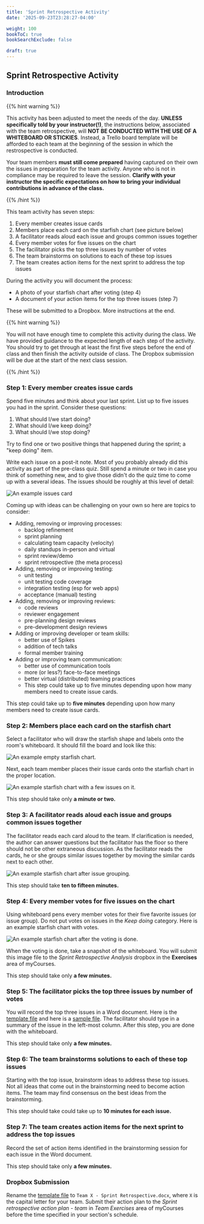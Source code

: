 ```yaml
---
title: 'Sprint Retrospective Activity'
date: '2025-09-23T23:28:27-04:00'

weight: 100
bookToC: true
bookSearchExclude: false

draft: true
---
```


## Sprint Retrospective Activity

### Introduction

{{% hint warning %}}

This activity has been adjusted to meet the needs of the day. **UNLESS specifically told by your instructor(!)**, the instructions below, associated with the team retrospective, will **NOT BE CONDUCTED WITH THE USE OF A WHITEBOARD OR STICKIES**. Instead, a Trello board template will be afforded to each team at the beginning of the session in which the restrospective is conducted.

Your team members **must still come prepared** having captured on their own the issues in preparation for the team activity. Anyone who is not in compliance may be required to leave the session. **Clarify with your instructor the specific expectations on how to bring your individual contributions in advance of the class.**

{{% /hint %}}

This team activity has seven steps:

1. Every member creates issue cards
2. Members place each card on the starfish chart (see picture below)
3. A facilitator reads aloud each issue and groups common issues together
4. Every member votes for five issues on the chart
5. The facilitator picks the top three issues by number of votes
6. The team brainstorms on solutions to each of these top issues
7. The team creates action items for the next sprint to address the top issues

During the activity you will document the process:

* A photo of your starfish chart after voting (step 4)
* A document of your action items for the top three issues (step 7)

These will be submitted to a Dropbox. More instructions at the end.

{{% hint warning %}}

You will not have enough time to complete this activity during the class. We have provided guidance to the expected length of each step of the activity. You should try to get through at least the first five steps before the end of class and then finish the activity outside of class. The Dropbox submission will be due at the start of the next class session.

{{% /hint %}}

### Step 1: Every member creates issue cards

Spend five minutes and think about your last sprint. List up to five issues you had in the sprint. Consider these questions:

1. What should I/we start doing?
2. What should I/we keep doing?
3. What should I/we stop doing?

Try to find one or two positive things that happened during the sprint; a "keep doing" item.

Write each issue on a post-it note. Most of you probably already did this activity as part of the pre-class quiz. Still spend a minute or two in case you think of something new, and to give those didn't do the quiz time to come up with a several ideas. The issues should be roughly at this level of detail:

![An example issues card](/images/sprint-retrospective/sample-retro-issue-card2.jpg)

Coming up with ideas can be challenging on your own so here are topics to consider:

* Adding, removing or improving processes:
    * backlog refinement
    * sprint planning
    * calculating team capacity (velocity)
    * daily standups in-person and virtual
    * sprint review/demo
    * sprint retrospective (the meta process)
* Adding, removing or improving testing:
    * unit testing
    * unit testing code coverage
    * integration testing (esp for web apps)
    * acceptance (manual) testing
* Adding, removing or improving reviews:
    * code reviews
    * reviewer engagement
    * pre-planning design reviews
    * pre-development design reviews
* Adding or improving developer or team skills:
    * better use of Spikes
    * addition of tech talks
    * formal member training
* Adding or improving team communication:
    * better use of communication tools
    * more (or less?) face-to-face meetings
    * better virtual (distributed) teaming practices
    * This step could take up to five minutes depending upon how many members need to create issue cards.

This step could take up to **five minutes** depending upon how many members need to create issue cards.

### Step 2: Members place each card on the starfish chart

Select a facilitator who will draw the starfish shape and labels onto the room's whiteboard. It should fill the board and look like this:

![An example empty starfish chart.](/images/sprint-retrospective/starfish-empty.jpg)

Next, each team member places their issue cards onto the starfish chart in the proper location.

![An example starfish chart with a few issues on it.](/images/sprint-retrospective/starfish-with-issues.jpg)

This step should take only **a minute or two.**

### Step 3: A facilitator reads aloud each issue and groups common issues together

The facilitator reads each card aloud to the team. If clarification is needed, the author can answer questions but the facilitator has the floor so there should not be other extraneous discussion. As the facilitator reads the cards, he or she groups similar issues together by moving the similar cards next to each other.

![An example starfish chart after issue grouping.](/images/sprint-retrospective/starfish-grouped-issues.jpg)

This step should take **ten to fifteen minutes.**

### Step 4: Every member votes for five issues on the chart

Using whiteboard pens every member votes for their five favorite issues (or issue group). Do not put votes on issues in the *Keep doing* category. Here is an example starfish chart with votes.

![An example starfish chart after the voting is done.](/images/sprint-retrospective/starfish-voted-issues.jpg)

When the voting is done, take a snapshot of the whiteboard. You will submit this image file to the *Sprint Retrospective Analysis* dropbox in the **Exercises** area of myCourses.

This step should take only **a few minutes.**

### Step 5: The facilitator picks the top three issues by number of votes

You will record the top three issues in a Word document. Here is the [template file](/documents/sprint-retrospective-template.docx) and here is a [sample file](/documents/sprint-retrospective-sample.docx). The facilitator should type in a summary of the issue in the left-most column. After this step, you are done with the whiteboard.

This step should take only **a few minutes.**

### Step 6: The team brainstorms solutions to each of these top issues

Starting with the top issue, brainstorm ideas to address these top issues. Not all ideas that come out in the brainstorming need to become action items. The team may find consensus on the best ideas from the brainstorming.

This step should take could take up to **10 minutes for each issue.**

### Step 7: The team creates action items for the next sprint to address the top issues

Record the set of action items identified in the brainstorming session for each issue in the Word document.

This step should take only **a few minutes.**

### Dropbox Submission

Rename the [template file](/documents/sprint-retrospective-template.docx) to `Team X - Sprint Retrospective.docx`, where `X` is the capital letter for your team. Submit their action plan to the *Sprint retrospective action plan - team* in *Team Exercises* area of myCourses before the time specified in your section's schedule.